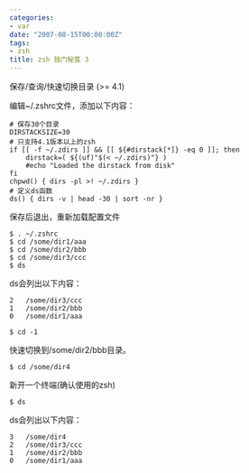 ```yaml
---
categories:
- var
date: "2007-08-15T00:00:00Z"
tags:
- zsh
title: zsh 独门秘笈 3
---
```


保存/查询/快速切换目录 (>= 4.1)

编辑~/.zshrc文件，添加以下内容：

    # 保存30个目录
    DIRSTACKSIZE=30
    # 只支持4.1版本以上的zsh
    if [[ -f ~/.zdirs ]] && [[ ${#dirstack[*]} -eq 0 ]]; then
        dirstack=( ${(uf)"$(< ~/.zdirs)"} ) 
        #echo "Loaded the dirstack from disk"
    fi
    chpwd() { dirs -pl >! ~/.zdirs }
    # 定义ds函数
    ds() { dirs -v | head -30 | sort -nr }

保存后退出，重新加载配置文件

    $ . ~/.zshrc
    $ cd /some/dir1/aaa
    $ cd /some/dir2/bbb 
    $ cd /some/dir3/ccc
    $ ds

ds会列出以下内容：

    2   /some/dir3/ccc
    1   /some/dir2/bbb
    0   /some/dir1/aaa

    $ cd -1

快速切换到/some/dir2/bbb目录。

    $ cd /some/dir4

新开一个终端(确认使用的zsh)

    $ ds

ds会列出以下内容：

    3   /some/dir4 
    2   /some/dir3/ccc
    1   /some/dir2/bbb
    0   /some/dir1/aaa
